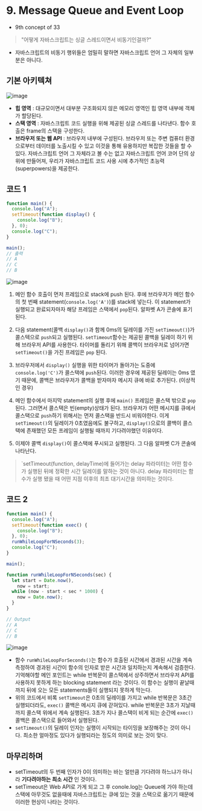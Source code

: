 # 9. Message Queue and Event Loop

- 9th concept of 33

> "어떻게 자바스크립트는 싱글 스레드이면서 비동기인걸까?"

- 자바스크립트의 비동기 행위들은 엄밀히 말하면 자바스크립트 언어 그 자체의 일부분은 아니다.

## 기본 아키텍쳐

![image](https://user-images.githubusercontent.com/52696993/71885370-98a75e80-317d-11ea-8d65-dcd9dd63e369.png)

- **힙 영역** : 대규모이면서 대부분 구조화되지 않은 메모리 영역인 힙 영역 내부에 객체가 할당된다.
- **스택 영역** : 자바스크립트 코드 실행을 위해 제공된 싱글 스레드를 나타낸다. 함수 호출은 frame의 스택을 구성한다.
- **브라우저 또는 웹 API** : 브라우저 내부에 구성된다. 브라우저 또는 주변 컴퓨터 환경으로부터 데이터를 노출시킬 수 있고 이것을 통해 유용하지만 복잡한 것들을 할 수 있다. 자바스크립트 언어 그 자체라고 볼 수는 없고 자바스크립트 언어 코어 단의 상위에 만들어져, 우리가 자바스크립트 코드 사용 시에 추가적인 초능력(superpowers)을 제공한다.

## 코드 1

```js
function main() {
  console.log("A");
  setTimeout(function display() {
    console.log("B");
  }, 0);
  console.log("C");
}

main();
// 출력
// A
// C
// B
```

![image](https://user-images.githubusercontent.com/52696993/71885899-a4475500-317e-11ea-928e-0c97b93d3695.png)

1. 메인 함수 호출이 먼저 프레임으로 stack에 push 된다. 후에 브라우저가 메인 함수의 첫 번째 statement(`console.log('A')`)를 stack에 넣는다. 이 statement가 실행되고 완료되자마자 해당 프레임은 스택에서 `pop`된다. 알파벳 A가 콘솔에 표기된다.

2. 다음 statement(콜백 `display()`과 함께 0ms의 딜레이를 가진 `setTimeout()`)가 콜스텍으로 `push`되고 실행된다. `setTimeout`함수는 제공된 콜백을 딜레이 하기 위해 브라우저 API를 사용한다. 타이머를 돌리기 위해 콜백이 브라우저로 넘어가면 `setTimeout()`을 가진 프레임은 `pop` 된다.

3. 브라우저에서 `display()` 실행을 위한 타이머가 돌아가는 도중에 `console.log('C')`가 콜스택에 `push`된다. 이러한 경우에 제공된 딜레이는 0ms 였기 때문에, 콜백은 브라우저가 콜백을 받자마자 메시지 큐에 바로 추가된다. (이상적인 경우)

4. 메인 함수에서 마지막 statement의 실행 후에 `main()` 프레임은 콜스택 밖으로 `pop`된다. 그러면서 콜스택은 빈(empty)상태가 된다. 브라우저가 어떤 메시지를 큐에서 콜스택으로 `push`하기 위해서는 먼저 콜스택을 반드시 비워야한다. 이게 `setTimeout()`의 딜레이가 0초였음에도 불구하고, `display()`으로의 콜백이 콜스택에 존재했던 모든 프레임이 실행될 때까지 기다려야했던 이유이다.

5. 이제야 콜백 `display()`이 콜스택에 푸시되고 실행된다. 그 다음 알파벳 C가 콘솔에 나타난다.

> `setTimeout(function, delayTime)에 들어가는 delay 파라미터는 어떤 함수가 실행된 뒤에 정확한 시간 딜레이를 말하는 것이 아니다. delay 파라미터는 함수가 실행 됐을 때 어떤 지점 이후의 최초 대기시간을 의미하는 것이다.

## 코드 2

```js
function main() {
  console.log("A");
  setTimeout(function exec() {
    console.log("B");
  }, 0);
  runWhileLoopForNSeconds(3);
  console.log("C");
}

main();

function runWhileLoopForNSeconds(sec) {
  let start = Date.now(),
    now = start;
  while (now - start < sec * 1000) {
    now = Date.now();
  }
}

// Output
// A
// C
// B
```

![image](https://user-images.githubusercontent.com/52696993/71890793-6a7b4c00-3188-11ea-945a-b68f08a0281d.png)

- 함수 `runWhileLoopForSeconds()`는 함수가 호출된 시간에서 경과된 시간을 계속 측정하여 경과된 시간이 함수의 인자로 받은 시간과 일치하는지 계속해서 검증한다. 기억해야할 메인 포인트는 while 반복문이 콜스택에서 상주하면서 브라우저 API를 사용하지 못하게 하는 blocking statement 라는 것이다. 이 함수는 실행이 끝날때까지 뒤에 오는 모든 statements들이 실행되지 못하게 막는다.
- 위의 코드에서 비록 `setTimeout`은 0초의 딜레이를 가지고 while 반복문은 3초간 실행되더라도, `exec()` 콜백은 메시지 큐에 갇혀있다. while 반복문은 3초가 지날때까지 콜스택 위에서 계속 실행된다. 3초가 지나 콜스택이 비게 되는 순간에 `exec()` 콜백은 콜스택으로 들어와서 실행된다.
- `setTimeout()`의 딜레이 인자는 실행이 시작되는 타이밍을 보장해주는 것이 아니다. 최소한 얼마정도 있다가 실행되라는 정도의 의미로 보는 것이 맞다.

## 마무리하며

- setTimeout의 두 번째 인자가 0이 의미하는 바는 얼만큼 기다려야 하느냐가 아니라 **기다려야하는 최소 시간** 인 것이다.
- setTimeout은 Web API로 가게 되고 그 후 conole.log는 Queue에 가야 하는데 스택에 아무것도 없을때에 자바스크립트는 큐에 있는 것을 스택으로 옮기기 때문에 이러한 현상이 나타는 것이다.
